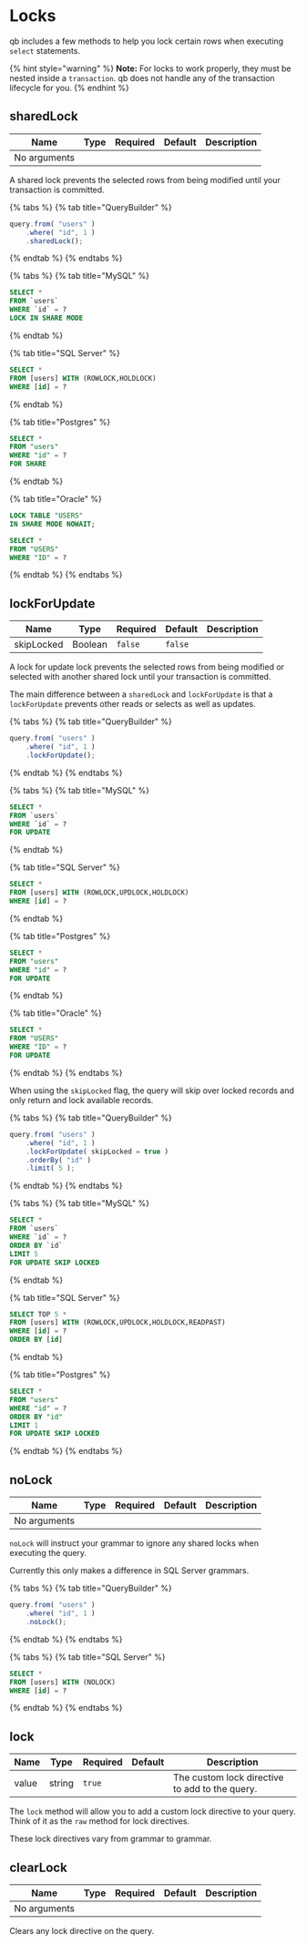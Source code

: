 # Locks

qb includes a few methods to help you lock certain rows when executing `select` statements.

{% hint style="warning" %}
**Note:** For locks to work properly, they must be nested inside a `transaction`.  qb does not handle any of the transaction lifecycle for you.
{% endhint %}

## sharedLock

| Name         | Type | Required | Default | Description |
| ------------ | ---- | -------- | ------- | ----------- |
| No arguments |      |          |         |             |

A shared lock prevents the selected rows from being modified until your transaction is committed.

{% tabs %}
{% tab title="QueryBuilder" %}
```javascript
query.from( "users" )
    .where( "id", 1 )
    .sharedLock();
```
{% endtab %}
{% endtabs %}

{% tabs %}
{% tab title="MySQL" %}
```sql
SELECT *
FROM `users`
WHERE `id` = ?
LOCK IN SHARE MODE
```
{% endtab %}

{% tab title="SQL Server" %}
```sql
SELECT *
FROM [users] WITH (ROWLOCK,HOLDLOCK)
WHERE [id] = ?
```
{% endtab %}

{% tab title="Postgres" %}
```sql
SELECT *
FROM "users"
WHERE "id" = ?
FOR SHARE
```
{% endtab %}

{% tab title="Oracle" %}
```sql
LOCK TABLE "USERS"
IN SHARE MODE NOWAIT;

SELECT *
FROM "USERS"
WHERE "ID" = ?
```
{% endtab %}
{% endtabs %}

## lockForUpdate

| Name       | Type    | Required | Default | Description |
| ---------- | ------- | -------- | ------- | ----------- |
| skipLocked | Boolean | `false`  | `false` |             |

A lock for update lock prevents the selected rows from being modified or selected with another shared lock until your transaction is committed.

The main difference between a `sharedLock` and `lockForUpdate` is that a `lockForUpdate` prevents other reads or selects as well as updates.

{% tabs %}
{% tab title="QueryBuilder" %}
```javascript
query.from( "users" )
    .where( "id", 1 )
    .lockForUpdate();
```
{% endtab %}
{% endtabs %}

{% tabs %}
{% tab title="MySQL" %}
```sql
SELECT *
FROM `users`
WHERE `id` = ?
FOR UPDATE
```
{% endtab %}

{% tab title="SQL Server" %}
```sql
SELECT *
FROM [users] WITH (ROWLOCK,UPDLOCK,HOLDLOCK)
WHERE [id] = ?
```
{% endtab %}

{% tab title="Postgres" %}
```sql
SELECT *
FROM "users"
WHERE "id" = ?
FOR UPDATE
```
{% endtab %}

{% tab title="Oracle" %}
```sql
SELECT *
FROM "USERS"
WHERE "ID" = ?
FOR UPDATE
```
{% endtab %}
{% endtabs %}

When using the `skipLocked` flag, the query will skip over locked records and only return and lock available records.

{% tabs %}
{% tab title="QueryBuilder" %}
```javascript
query.from( "users" )
    .where( "id", 1 )
    .lockForUpdate( skipLocked = true )
    .orderBy( "id" )
    .limit( 5 );
```
{% endtab %}
{% endtabs %}

{% tabs %}
{% tab title="MySQL" %}
```sql
SELECT *
FROM `users`
WHERE `id` = ?
ORDER BY `id`
LIMIT 5
FOR UPDATE SKIP LOCKED
```
{% endtab %}

{% tab title="SQL Server" %}
```sql
SELECT TOP 5 *
FROM [users] WITH (ROWLOCK,UPDLOCK,HOLDLOCK,READPAST)
WHERE [id] = ?
ORDER BY [id]
```
{% endtab %}

{% tab title="Postgres" %}
```sql
SELECT *
FROM "users"
WHERE "id" = ?
ORDER BY "id"
LIMIT 1
FOR UPDATE SKIP LOCKED
```
{% endtab %}
{% endtabs %}

## noLock

| Name         | Type | Required | Default | Description |
| ------------ | ---- | -------- | ------- | ----------- |
| No arguments |      |          |         |             |

`noLock` will instruct your grammar to ignore any shared locks when executing the query.

Currently this only makes a difference in SQL Server grammars.

{% tabs %}
{% tab title="QueryBuilder" %}
```javascript
query.from( "users" )
    .where( "id", 1 )
    .noLock();
```
{% endtab %}
{% endtabs %}

{% tabs %}
{% tab title="SQL Server" %}
```sql
SELECT *
FROM [users] WITH (NOLOCK)
WHERE [id] = ?
```
{% endtab %}
{% endtabs %}

## lock

| Name  | Type   | Required | Default | Description                                    |
| ----- | ------ | -------- | ------- | ---------------------------------------------- |
| value | string | `true`   |         | The custom lock directive to add to the query. |

The `lock` method will allow you to add a custom lock directive to your query.  Think of it as the `raw` method for lock directives.

These lock directives vary from grammar to grammar.

## clearLock

| Name         | Type | Required | Default | Description |
| ------------ | ---- | -------- | ------- | ----------- |
| No arguments |      |          |         |             |

Clears any lock directive on the query.

